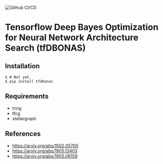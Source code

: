 ![Github CI/CD](https://github.com/0h-n0/tfdbonas/workflows/Github%20CI/CD/badge.svg)
# Tensorflow Deep Bayes Optimization for Neural Network Architecture Search (tfDBONAS)

## Installation

```shell
$ # Not yet.
$ pip install tfdbonas
```

## Requirements

* tnng
* tfcg
* stellargraph

## References
* https://arxiv.org/abs/1502.05700
* https://arxiv.org/abs/1905.13403
* https://arxiv.org/abs/1905.06159
